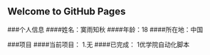 ## Welcome to GitHub Pages

###个人信息
####姓名：寞雨知秋
####年龄：18
####所在地：中国

###项目
####当前项目：
1.无
####已完成：
1优学院自动化脚本

